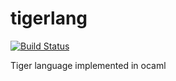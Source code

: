 # tigerlang
[![Build Status](https://travis-ci.org/ssrb/tigerlang.svg?branch=master)](https://travis-ci.org/ssrb/tigerlang)

Tiger language implemented in ocaml
